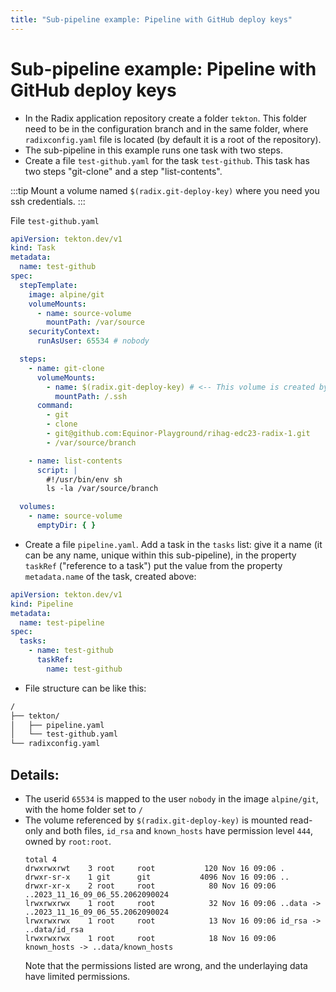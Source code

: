 ```yaml
---
title: "Sub-pipeline example: Pipeline with GitHub deploy keys"
---
```


# Sub-pipeline example: Pipeline with GitHub deploy keys

* In the Radix application repository create a folder `tekton`. This folder need to be in the configuration branch and in the same folder, where `radixconfig.yaml` file is located (by default it is a root of the repository).
* The sub-pipeline in this example runs one task with two steps.
* Create a file `test-github.yaml` for the task `test-github`. This task has two steps "git-clone" and a step "list-contents".

:::tip
Mount a volume named `$(radix.git-deploy-key)` where you need you ssh credentials.
:::

File `test-github.yaml`

```yaml
apiVersion: tekton.dev/v1
kind: Task
metadata:
  name: test-github
spec:
  stepTemplate:
    image: alpine/git
    volumeMounts:
      - name: source-volume
        mountPath: /var/source
    securityContext:
      runAsUser: 65534 # nobody

  steps:
    - name: git-clone
      volumeMounts:
        - name: $(radix.git-deploy-key) # <-- This volume is created by Radix and available where you mount it.
          mountPath: /.ssh
      command:
        - git
        - clone
        - git@github.com:Equinor-Playground/rihag-edc23-radix-1.git
        - /var/source/branch

    - name: list-contents
      script: |
        #!/usr/bin/env sh
        ls -la /var/source/branch

  volumes:
    - name: source-volume
      emptyDir: { }

```

* Create a file `pipeline.yaml`. Add a task in the `tasks` list: give it a name (it can be any name, unique within this sub-pipeline), in the property `taskRef` ("reference to a task") put the value from the property `metadata.name` of the task, created above:

```yaml
apiVersion: tekton.dev/v1
kind: Pipeline
metadata:
  name: test-pipeline
spec:
  tasks:
    - name: test-github
      taskRef:
        name: test-github

```

* File structure can be like this:

```sh
/
├── tekton/
│   ├── pipeline.yaml
│   └── test-github.yaml
└── radixconfig.yaml
```

## Details:
  * The userid `65534` is mapped to the user `nobody` in the image `alpine/git`, with the home folder set to `/`
  * The volume referenced by `$(radix.git-deploy-key)` is mounted read-only and both files, `id_rsa` and `known_hosts` have permission level `444`, owned by `root:root`. 
    ```shell
    total 4
    drwxrwxrwt    3 root     root           120 Nov 16 09:06 .
    drwxr-sr-x    1 git      git           4096 Nov 16 09:06 ..
    drwxr-xr-x    2 root     root            80 Nov 16 09:06 ..2023_11_16_09_06_55.2062090024
    lrwxrwxrwx    1 root     root            32 Nov 16 09:06 ..data -> ..2023_11_16_09_06_55.2062090024
    lrwxrwxrwx    1 root     root            13 Nov 16 09:06 id_rsa -> ..data/id_rsa
    lrwxrwxrwx    1 root     root            18 Nov 16 09:06 known_hosts -> ..data/known_hosts
    ```
    Note that the permissions listed are wrong, and the underlaying data have limited permissions.
